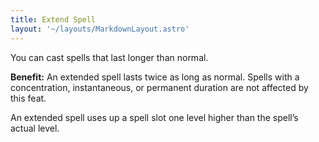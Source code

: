 ```yaml
---
title: Extend Spell
layout: '~/layouts/MarkdownLayout.astro'
---
```

You can cast spells that last longer than normal.

**Benefit:** An extended spell lasts twice as long as normal. Spells with a
concentration, instantaneous, or permanent duration are not affected by this
feat.

An extended spell uses up a spell slot one level higher than the spell’s
actual level.

